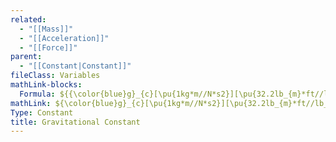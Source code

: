 ```yaml
---
related:
  - "[[Mass]]"
  - "[[Acceleration]]"
  - "[[Force]]"
parent:
  - "[[Constant|Constant]]"
fileClass: Variables
mathLink-blocks:
  Formula: ${{\color{blue}g}_{c}[\pu{1kg*m//N*s2}][\pu{32.2lb_{m}*ft//lb_{f}*s2}]}=\frac{\boldsymbol{M}[\pu{kg},\pu{g},lb_{m}]*{\color{red}a}\left[\pu{m//s2},\pu{cm//s2},\pu{ft//s2} \right]}{\boldsymbol{F}[\pu{N},\pu{dyn},\pu{lb_{f}}]}$ 
mathLink: ${\color{blue}g}_{c}[\pu{1kg*m//N*s2}][\pu{32.2lb_{m}*ft//lb_{f}*s2}]$
Type: Constant
title: Gravitational Constant
---
```

